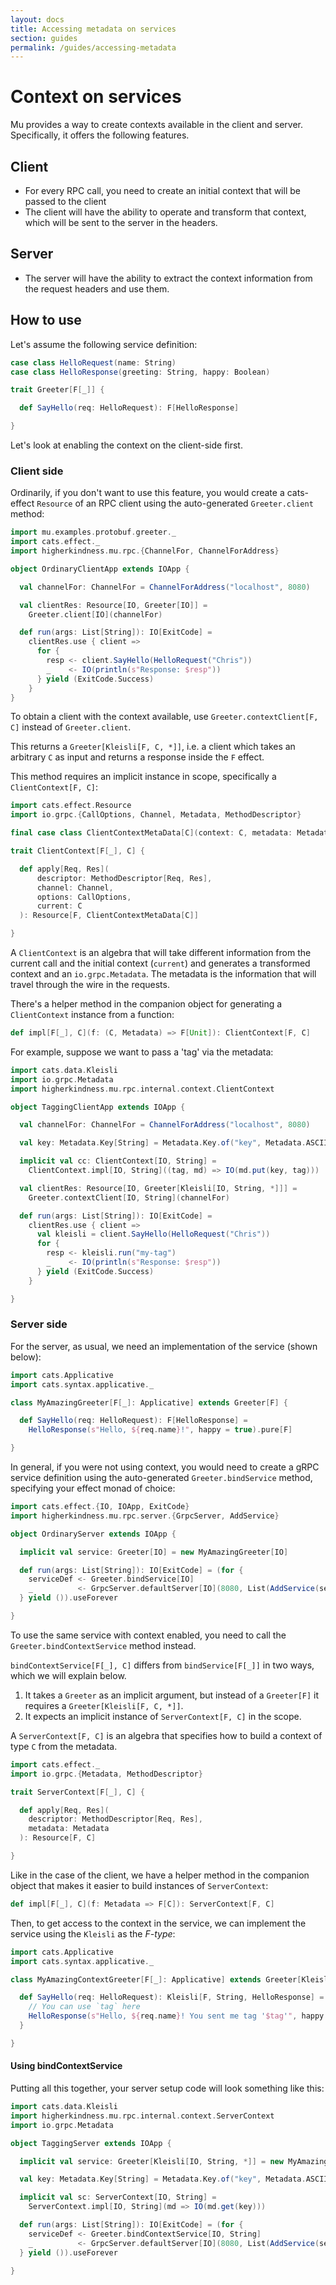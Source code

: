 ```yaml
---
layout: docs
title: Accessing metadata on services
section: guides
permalink: /guides/accessing-metadata
---
```


# Context on services

Mu provides a way to create contexts available in the client and server. Specifically, it offers the following features.

## Client

* For every RPC call, you need to create an initial context that will be passed to the client
* The client will have the ability to operate and transform that context, which will be sent to the server in the headers.

## Server

* The server will have the ability to extract the context information from the request headers and use them.

## How to use

Let's assume the following service definition:

```scala
case class HelloRequest(name: String)
case class HelloResponse(greeting: String, happy: Boolean)

trait Greeter[F[_]] {

  def SayHello(req: HelloRequest): F[HelloResponse]

}
```

Let's look at enabling the context on the client-side first.

### Client side

Ordinarily, if you don't want to use this feature, you would create a cats-effect
`Resource` of an RPC client using the auto-generated `Greeter.client` method:

```scala mdoc:silent
import mu.examples.protobuf.greeter._
import cats.effect._
import higherkindness.mu.rpc.{ChannelFor, ChannelForAddress}

object OrdinaryClientApp extends IOApp {

  val channelFor: ChannelFor = ChannelForAddress("localhost", 8080)

  val clientRes: Resource[IO, Greeter[IO]] =
    Greeter.client[IO](channelFor)

  def run(args: List[String]): IO[ExitCode] =
    clientRes.use { client =>
      for {
        resp <- client.SayHello(HelloRequest("Chris"))
        _    <- IO(println(s"Response: $resp"))
      } yield (ExitCode.Success)
    }
}
```

To obtain a client with the context available, use `Greeter.contextClient[F, C]`
instead of `Greeter.client`.

This returns a `Greeter[Kleisli[F, C, *]]`, i.e. a client which takes an
arbitrary `C` as input and returns a response inside the `F` effect.

This method requires an implicit instance in scope, specifically a
`ClientContext[F, C]`:

```scala
import cats.effect.Resource
import io.grpc.{CallOptions, Channel, Metadata, MethodDescriptor}

final case class ClientContextMetaData[C](context: C, metadata: Metadata)

trait ClientContext[F[_], C] {

  def apply[Req, Res](
      descriptor: MethodDescriptor[Req, Res],
      channel: Channel,
      options: CallOptions,
      current: C
  ): Resource[F, ClientContextMetaData[C]]

}
```

A `ClientContext` is an algebra that will take different information from the
current call and the initial context (`current`) and generates a transformed
context and an `io.grpc.Metadata`. The metadata is the information that will
travel through the wire in the requests.

There's a helper method in the companion object for generating a `ClientContext`
instance from a function:

```scala
def impl[F[_], C](f: (C, Metadata) => F[Unit]): ClientContext[F, C]
```

For example, suppose we want to pass a 'tag' via the metadata:

```scala mdoc:silent
import cats.data.Kleisli
import io.grpc.Metadata
import higherkindness.mu.rpc.internal.context.ClientContext

object TaggingClientApp extends IOApp {

  val channelFor: ChannelFor = ChannelForAddress("localhost", 8080)

  val key: Metadata.Key[String] = Metadata.Key.of("key", Metadata.ASCII_STRING_MARSHALLER)

  implicit val cc: ClientContext[IO, String] =
    ClientContext.impl[IO, String]((tag, md) => IO(md.put(key, tag)))

  val clientRes: Resource[IO, Greeter[Kleisli[IO, String, *]]] =
    Greeter.contextClient[IO, String](channelFor)

  def run(args: List[String]): IO[ExitCode] =
    clientRes.use { client =>
      val kleisli = client.SayHello(HelloRequest("Chris"))
      for {
        resp <- kleisli.run("my-tag")
        _    <- IO(println(s"Response: $resp"))
      } yield (ExitCode.Success)
    }

}
```

### Server side

For the server, as usual, we need an implementation of the service (shown
below):

```scala mdoc:silent
import cats.Applicative
import cats.syntax.applicative._

class MyAmazingGreeter[F[_]: Applicative] extends Greeter[F] {

  def SayHello(req: HelloRequest): F[HelloResponse] =
    HelloResponse(s"Hello, ${req.name}!", happy = true).pure[F]

}
```

In general, if you were not using context, you would need to create a gRPC
service definition using the auto-generated `Greeter.bindService` method,
specifying your effect monad of choice:

```scala mdoc:silent
import cats.effect.{IO, IOApp, ExitCode}
import higherkindness.mu.rpc.server.{GrpcServer, AddService}

object OrdinaryServer extends IOApp {

  implicit val service: Greeter[IO] = new MyAmazingGreeter[IO]

  def run(args: List[String]): IO[ExitCode] = (for {
    serviceDef <- Greeter.bindService[IO]
    _          <- GrpcServer.defaultServer[IO](8080, List(AddService(serviceDef)))
  } yield ()).useForever

}
```

To use the same service with context enabled, you need to call the
`Greeter.bindContextService` method instead.

`bindContextService[F[_], C]` differs from `bindService[F[_]]` in two ways,
which we will explain below.

1. It takes a `Greeter` as an implicit argument, but instead of a `Greeter[F]`
   it requires a `Greeter[Kleisli[F, C, *]]`.
2. It expects an implicit instance of `ServerContext[F, C]` in the scope.

A `ServerContext[F, C]` is an algebra that specifies how to build a context of
type `C` from the metadata.

```scala
import cats.effect._
import io.grpc.{Metadata, MethodDescriptor}

trait ServerContext[F[_], C] {

  def apply[Req, Res](
    descriptor: MethodDescriptor[Req, Res],
    metadata: Metadata
  ): Resource[F, C]

}
```

Like in the case of the client, we have a helper method in the companion object
that makes it easier to build instances of `ServerContext`:

```scala
def impl[F[_], C](f: Metadata => F[C]): ServerContext[F, C]
```

Then, to get access to the context in the service, we can implement the service
using the `Kleisli` as the *F-type*:

```scala mdoc:silent
import cats.Applicative
import cats.syntax.applicative._

class MyAmazingContextGreeter[F[_]: Applicative] extends Greeter[Kleisli[F, String, *]] {

  def SayHello(req: HelloRequest): Kleisli[F, String, HelloResponse] = Kleisli { tag =>
    // You can use `tag` here
    HelloResponse(s"Hello, ${req.name}! You sent me tag '$tag'", happy = true).pure[F]
  }

}
```

#### Using bindContextService

Putting all this together, your server setup code will look something like this:

```scala mdoc:silent
import cats.data.Kleisli
import higherkindness.mu.rpc.internal.context.ServerContext
import io.grpc.Metadata

object TaggingServer extends IOApp {

  implicit val service: Greeter[Kleisli[IO, String, *]] = new MyAmazingContextGreeter[IO]

  val key: Metadata.Key[String] = Metadata.Key.of("key", Metadata.ASCII_STRING_MARSHALLER)

  implicit val sc: ServerContext[IO, String] =
    ServerContext.impl[IO, String](md => IO(md.get(key)))

  def run(args: List[String]): IO[ExitCode] = (for {
    serviceDef <- Greeter.bindContextService[IO, String]
    _          <- GrpcServer.defaultServer[IO](8080, List(AddService(serviceDef)))
  } yield ()).useForever

}
```
